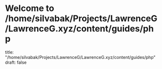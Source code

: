 # Welcome to /home/silvabak/Projects/LawrenceG/LawrenceG.xyz/content/guides/php
title: "/home/silvabak/Projects/LawrenceG/LawrenceG.xyz/content/guides/php"
draft: false
